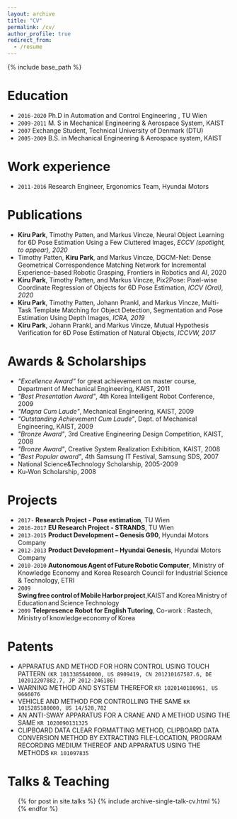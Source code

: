 ```yaml
---
layout: archive
title: "CV"
permalink: /cv/
author_profile: true
redirect_from:
  - /resume
---
```


{% include base_path %}

Education
======
* `2016-2020` Ph.D in Automation and Control Engineering , TU Wien
* `2009-2011` M. S in Mechanical Engineering & Aerospace System, KAIST
* `2007` Exchange Student, Technical University of Denmark (DTU)
* `2005-2009` B.S. in Mechanical Engineering & Aerospace system, KAIST

Work experience
======
* `2011-2016` Research Engineer, Ergonomics Team, Hyundai Motors


Publications
======
* **Kiru Park**, Timothy Patten, and Markus Vincze, Neural Object Learning for 6D Pose Estimation Using a Few Cluttered Images, *ECCV (spotlight, to appear), 2020*
* Timothy Patten, **Kiru Park**, and Markus Vincze, DGCM-Net: Dense Geometrical Correspondence Matching Network for Incremental Experience-based Robotic Grasping, Frontiers in Robotics and AI, 2020
* **Kiru Park**, Timothy Patten, and Markus Vincze, Pix2Pose: Pixel-wise Coordinate Regression of Objects for 6D Pose Estimation, *ICCV (Oral), 2020*
* **Kiru Park**, Timothy Patten, Johann Prankl, and Markus Vincze, Multi-Task Template Matching for Object Detection, Segmentation and Pose Estimation Using Depth Images, *ICRA, 2019*
* **Kiru Park**, Johann Prankl, and Markus Vincze, Mutual Hypothesis Verification for 6D Pose Estimation of Natural Objects, *ICCVW, 2017*


Awards & Scholarships
======
- *“Excellence Award”* for great achievement on master course, Department of Mechanical Engineering, KAIST, 2011
- *"Best Presentation Award"*, 4th Korea Intelligent Robot Conference, 2009
- *"Magna Cum Laude"*, Mechanical Engineering, KAIST, 2009
- *"Outstanding Achievement Cum Laude"*, Dept. of Mechanical Engineering, KAIST, 2009
- *"Bronze Award"*, 3rd Creative Engineering Design Competition, KAIST, 2008
- *"Bronze Award"*, Creative System Realization Exhibition, KAIST, 2008
- *"Best Popular award"*, 4th Samsung IT Festival, Samsung SDS, 2007
- National Science&Technology Scholarship, 2005-2009
- Ku-Won Scholarship, 2008


Projects
======
- `2017-` **Research Project - Pose estimation**, TU Wien
- `2016-2017` **EU Research Project - STRANDS**, TU Wien
- `2013-2015` **Product Development – Genesis G90**, Hyundai Motors Company
- `2012-2013` **Product Development – Hyundai Genesis**, Hyundai Motors Company
- `2010-2010` **Autonomous Agent of Future Robotic Computer**, Ministry of Knowledge Economy and Korea Research Council for Industrial Science & Technology, ETRI
- `2009` **Swing free control of Mobile Harbor project**,KAIST and Korea Ministry of Education and Science Technology
- `2009` **Telepresence Robot for English Tutoring**, Co-work : Rastech, Ministry of knowledge economy of Korea


Patents
======
- APPARATUS AND METHOD FOR HORN CONTROL USING TOUCH PATTERN `(KR 1013385640000, US 8909419, CN 201210167587.6, DE 102012207882.7, JP 2012-246186)`
- WARNING METHOD AND SYSTEM THEREFOR `KR 1020140180961, US 9666076`
- VEHICLE AND METHOD FOR CONTROLLING THE SAME `KR 1015285180000, US 14/528,782`
- AN ANTI-SWAY APPARATUS FOR A CRANE AND A METHOD USING THE SAME `KR 1020090131325`
- CLIPBOARD DATA CLEAR FORMATTING METHOD, CLIPBOARD DATA CONVERSION METHOD BY EXTRACTING FILE-LOCATION, PROGRAM RECORDING MEDIUM THEREOF AND APPARATUS USING THE METHODS `KR 101097835`


Talks & Teaching
======
  <ul>{% for post in site.talks %}
    {% include archive-single-talk-cv.html %}
  {% endfor %}</ul>
  

